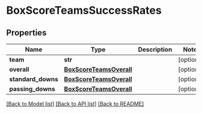 # BoxScoreTeamsSuccessRates

## Properties
Name | Type | Description | Notes
------------ | ------------- | ------------- | -------------
**team** | **str** |  | [optional] 
**overall** | [**BoxScoreTeamsOverall**](BoxScoreTeamsOverall.md) |  | [optional] 
**standard_downs** | [**BoxScoreTeamsOverall**](BoxScoreTeamsOverall.md) |  | [optional] 
**passing_downs** | [**BoxScoreTeamsOverall**](BoxScoreTeamsOverall.md) |  | [optional] 

[[Back to Model list]](../README.md#documentation-for-models) [[Back to API list]](../README.md#documentation-for-api-endpoints) [[Back to README]](../README.md)


